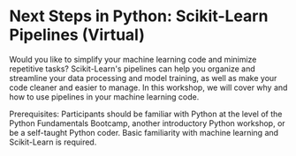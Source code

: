 # Next Steps in Python: Scikit-Learn Pipelines (Virtual)

Would you like to simplify your machine learning code and minimize repetitive tasks? Scikit-Learn's pipelines can help you organize and streamline your data processing and model training, as well as make your code cleaner and easier to manage. In this workshop, we will cover why and how to use pipelines in your machine learning code. 

Prerequisites: Participants should be familiar with Python at the level of the Python Fundamentals Bootcamp, another introductory Python workshop, or be a self-taught Python coder. Basic familiarity with machine learning and Scikit-Learn is required. 

